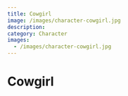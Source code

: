 ```yaml
---
title: Cowgirl
image: /images/character-cowgirl.jpg
description:
category: Character
images:
  - /images/character-cowgirl.jpg
---
```


# Cowgirl
